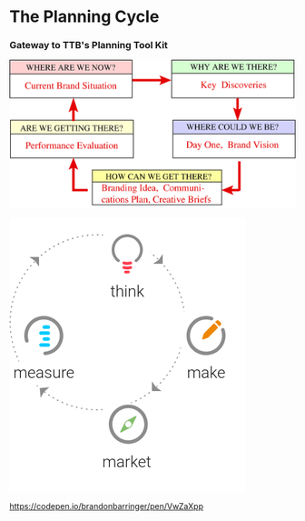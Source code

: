# The Planning Cycle

### Gateway to TTB's Planning Tool Kit


 ![](planning-cycle.gif)

   <svg width="416px" height="482px" viewBox="0 0 416 482" version="1.1" xmlns="http://www.w3.org/2000/svg" xmlns:xlink="http://www.w3.org/1999/xlink">
    <!-- Generator: Sketch 57 (83077) - https://sketch.com -->
    <title>tm3</title>
    <desc>Created with Sketch.</desc>
    <defs>
        <circle id="path-1" cx="155" cy="155" r="155"></circle>
        <mask id="mask-2" maskContentUnits="userSpaceOnUse" maskUnits="objectBoundingBox" x="0" y="0" width="310" height="310" fill="white">
            <use xlink:href="#path-1"></use>
        </mask>
        <polygon id="path-3" points="0 0.113372549 68.8264706 0.113372549 68.8264706 69.3131765 0 69.3131765"></polygon>
    </defs>
    <g id="Page-1" stroke="none" stroke-width="1" fill="none" fill-rule="evenodd">
        <g id="NS---Methodology" transform="translate(-193.000000, -1857.000000)">
            <g id="tm3" transform="translate(193.000000, 1857.000000)">
                <rect id="Rectangle" fill="#FFFFFF" x="0" y="0" width="416" height="482"></rect>
                <g id="Group-5" transform="translate(0.000000, 29.000000)">
                    <g id="circle-arrows">
                        <use id="Oval" stroke="#979797" mask="url(#mask-2)" stroke-width="4" stroke-dasharray="3,6" xlink:href="#path-1"></use>
                        <polygon id="Rectangle" fill="#8C8C8C" transform="translate(261.500000, 43.500000) rotate(-180.000000) translate(-261.500000, -43.500000) " points="253 35 270 35 260 42 253 52"></polygon>
                        <polygon id="Rectangle" fill="#8C8C8C" transform="translate(259.500000, 267.500000) scale(-1, 1) rotate(-180.000000) translate(-259.500000, -267.500000) " points="251 259 268 259 258 266 251 276"></polygon>
                        <polygon id="Rectangle" fill="#8C8C8C" transform="translate(62.500000, 278.500000) scale(-1, -1) rotate(-185.000000) translate(-62.500000, -278.500000) " points="54 270 71 270 61 277 54 287"></polygon>
                        <polygon id="Rectangle" fill="#8C8C8C" transform="translate(43.500000, 48.500000) scale(1, -1) rotate(-180.000000) translate(-43.500000, -48.500000) " points="35 40 52 40 42 47 35 57"></polygon>
                    </g>
                    <g id="Group-28">
                        <g id="Group-27">
                            <g id="Group-10">
                                <rect id="Rectangle" fill="#FFFFFF" x="165" y="0" width="83" height="117"></rect>
                                <rect id="Rectangle" fill="#FFFFFF" x="302" y="136" width="89" height="127"></rect>
                                <rect id="Rectangle" fill="#FFFFFF" x="165" y="297" width="89" height="127"></rect>
                                <rect id="Rectangle" fill="#FFFFFF" x="17" y="139" width="89" height="127"></rect>
                                <g id="Group-19" transform="translate(170.000000, 0.000000)">
                                    <g id="Think-Icon" transform="translate(10.000000, 0.000000)">
                                        <path d="M55,27.1984548 C55,11.8459529 42.0713595,-0.578589073 26.4142899,0.0208145535 C12.1282902,0.566266458 0.553169887,12.0250726 0.0200979188,26.1539494 C-0.324863262,35.1692821 3.79712122,43.2690541 10.3612554,48.4548935 C11.9939254,49.7502744 14.4179769,48.5876148 14.4179769,46.5169477 C14.4179769,45.7562284 14.0587566,45.0451447 13.4598733,44.5714486 C8.26022788,40.4516952 4.9367545,34.1069727 4.99817843,27.0047681 C5.0996376,15.3199042 14.4722713,5.59780401 26.2689565,4.97681969 C39.2337933,4.29109331 50.0032729,14.5230373 50.0032729,27.1984548 C50.0032729,34.2218899 46.6940587,40.4910799 41.5377391,44.5714486 C40.9394042,45.0489213 40.5801839,45.7562284 40.5801839,46.5169477 C40.5801839,48.5838381 43.0003964,49.7502744 44.6369054,48.4581306 C50.950408,43.4697545 55,35.7935035 55,27.1984548" id="Fill-1" fill="#8C8C8C"></path>
                                        <path d="M27.4981393,48.8335083 C25.605529,48.8335083 23.7660819,48.5706715 22.0143541,48.0833517 C20.4880383,47.6592031 19,48.9085239 19,50.5893258 C19,51.763631 19.738437,52.7952373 20.8043594,53.0919158 C22.9431154,53.6852727 25.1871345,54 27.4981393,54 C29.8123339,54 32.0568846,53.6852727 34.1956406,53.0919158 C35.2610314,52.7952373 36,51.763631 36,50.5893258 C36,48.9085239 34.5082403,47.6592031 32.9856459,48.0833517 C31.2333865,48.5706715 29.3939394,48.8335083 27.4981393,48.8335083" id="Fill-4" fill="#FF4051"></path>
                                        <path d="M27.4981393,56.8330384 C25.605529,56.8330384 23.7660819,56.5742957 22.0143541,56.0833047 C20.4880383,55.6593952 19,56.9080118 19,58.5878662 C19,59.7615094 19.738437,60.7925342 20.8043594,61.0890454 C22.9431154,61.6815041 25.1871345,62 27.4981393,62 C29.8123339,62 32.0568846,61.6815041 34.1956406,61.0890454 C35.2610314,60.7925342 36,59.7615094 36,58.5878662 C36,56.9080118 34.5082403,55.6593952 32.9856459,56.0833047 C31.2333865,56.5742957 29.3939394,56.8330384 27.4981393,56.8330384" id="Fill-6" fill="#FF4051"></path>
                                        <path d="M27.2893723,64.1832136 C26.4046008,64.1832136 25.5297179,64.1275099 24.6725304,64.0187302 C23.2537733,63.8405838 22,64.9557071 22,66.4061032 C22,67.6263278 22.902467,68.6463346 24.0937858,68.7966292 C25.1440616,68.9295822 26.2115124,69 27.2893723,69 C28.1538462,69 29.0073904,68.954281 29.8479234,68.8707256 C31.0704694,68.7482827 32,67.7172403 32,66.472317 C32,65.0497727 30.7946289,63.9378023 29.3966899,64.0781124 C28.7044863,64.1485302 28.0023941,64.1832136 27.2893723,64.1832136" id="Fill-8" fill="#FF4051"></path>
                                    </g>
                                    <text id="think" font-family="Roboto-Light, Roboto" font-size="28" font-weight="300" fill="#1F1F1F">
                                        <tspan x="7.63378906" y="110">think</tspan>
                                    </text>
                                </g>
                                <g id="Group-17" transform="translate(309.000000, 143.000000)">
                                    <g id="Group-16" transform="translate(3.000000, 0.000000)">
                                        <g id="Group-8">
                                            <path d="M48.1536863,13.8556765 C49.5845686,14.8281275 50.9461373,15.941951 52.2178039,17.2108725 C53.4894706,18.4804804 54.6060392,19.8406765 55.5826078,21.2695 L55.5826078,21.2695 L38.8546667,38.2053824 C38.127902,38.9451863 37.2336863,39.4976373 36.2481961,39.8078333 L36.2481961,39.8078333 L28.638098,42.254402 C27.9257451,42.4829314 27.2538824,41.8117549 27.4762353,41.0904804 L27.4762353,41.0904804 L29.8507451,33.4213627 C30.1595686,32.4310686 30.6996667,31.5272451 31.4312353,30.7922451 L31.4312353,30.7922451 Z M52.6771961,9.28680392 C53.8404314,8.10915686 55.7105294,8.04533333 56.9554314,9.1365098 C57.531902,9.63817647 58.0946471,10.1631765 58.6443529,10.7156275 C59.1974902,11.2632745 59.7252353,11.8253333 60.2282745,12.4004314 C61.3180784,13.6467059 61.2734706,15.531902 60.1102353,16.7047451 L60.1102353,16.7047451 L57.6046471,19.2384706 C56.6280784,17.8096471 55.5108235,16.4446471 54.2398431,15.1757255 C52.9681765,13.9109216 51.6066078,12.797098 50.1764118,11.8205294 L50.1764118,11.8205294 Z" id="Combined-Shape" fill="#EE8600"></path>
                                            <g id="Group-7" transform="translate(0.000000, 0.520196)" fill="#8C8C8C">
                                                <path d="M9.98097059,10.3683725 C-3.71363725,24.2276863 -3.30461765,46.9063137 11.1387157,60.2406275 C24.2568529,72.3609216 44.6440098,72.3334706 57.7298922,60.1857255 C68.0782255,50.5723922 71.1657745,36.169549 67.0117549,23.6978824 C66.2664608,21.4798431 63.4602843,20.8127843 61.8166569,22.4749412 C60.9855784,23.3149412 60.6952843,24.5516078 61.0672451,25.6743529 C64.3641078,35.516902 62.1392059,46.8335686 54.3788137,54.6900392 C43.4409706,65.7685686 25.5786176,65.8330784 14.5625392,54.8355294 C3.54234314,43.8386667 3.47508824,25.8754314 14.4218529,14.8010196 C22.1815588,6.94454902 33.4193039,4.63043137 43.2316569,7.87101961 C44.3489118,8.24092157 45.579402,7.93552941 46.4056765,7.09552941 C48.0493039,5.43337255 47.3726373,2.61690196 45.1614608,1.8915098 C33.1743039,-2.05731373 19.4529314,0.772882353 9.98097059,10.3683725" id="Fill-5"></path>
                                            </g>
                                        </g>
                                    </g>
                                    <text id="make" font-family="Roboto-Light, Roboto" font-size="28" font-weight="300" fill="#1F1F1F">
                                        <tspan x="3.64160156" y="110.434783">make</tspan>
                                    </text>
                                </g>
                                <g id="Group-15" transform="translate(150.000000, 299.000000)">
                                    <g id="Group-14" transform="translate(25.000000, 0.000000)">
                                        <g id="Group-6">
                                            <g id="Group-3" transform="translate(0.000000, 0.573039)">
                                                <mask id="mask-4" fill="white">
                                                    <use xlink:href="#path-3"></use>
                                                </mask>
                                                <g id="Clip-2"></g>
                                                <path d="M34.4132353,6.40376471 C18.8890196,6.40376471 6.25676471,19.1025882 6.25676471,34.7112157 C6.25676471,50.3232745 18.8890196,63.0227843 34.4132353,63.0227843 C49.9422549,63.0227843 62.5738235,50.3232745 62.5738235,34.7112157 C62.5738235,19.1025882 49.9422549,6.40376471 34.4132353,6.40376471 M34.4132353,69.3131765 C15.4377451,69.3131765 -0.00068627451,53.7875882 -0.00068627451,34.7112157 C-0.00068627451,15.6341569 15.4377451,0.113372549 34.4132353,0.113372549 C53.3928431,0.113372549 68.8264706,15.6341569 68.8264706,34.7112157 C68.8264706,53.7875882 53.3928431,69.3131765 34.4132353,69.3131765" id="Fill-1" fill="#8C8C8C" mask="url(#mask-4)"></path>
                                            </g>
                                            <path d="M30.5248039,39.1965 C28.3767647,37.0374804 28.3767647,33.5313039 30.5248039,31.376402 C32.6721569,29.2173824 36.1598039,29.2173824 38.3030392,31.376402 C40.4503922,33.5313039 40.4503922,37.041598 38.3030392,39.1965 C36.1598039,41.3520882 32.6721569,41.3520882 30.5248039,39.1965 M21.6341176,49.7328725 L37.5481373,41.3836569 C38.8156863,40.716598 39.8512745,39.671402 40.5052941,38.3976765 L48.727549,22.3745392 C49.2367647,21.3842451 48.1785294,20.3246373 47.1978431,20.8407157 L31.2783333,29.1899314 C30.0114706,29.8569902 28.9806863,30.8973824 28.3273529,32.176598 L20.0996078,48.1983627 C19.5951961,49.1852255 20.6479412,50.2441471 21.6341176,49.7328725" id="Fill-4" fill="#84BF6E"></path>
                                        </g>
                                    </g>
                                    <text id="market" font-family="Roboto-Light, Roboto" font-size="28" font-weight="300" fill="#1F1F1F">
                                        <tspan x="13.4335938" y="111.434783">market</tspan>
                                    </text>
                                </g>
                                <g id="Group-9" transform="translate(0.000000, 143.000000)">
                                    <g id="Group-4" transform="translate(26.000000, 0.000000)">
                                        <g id="Group-12">
                                            <g id="Group-3" transform="translate(0.000000, 0.441961)" fill="#8C8C8C">
                                                <path d="M62.8591765,54.2759412 C73.7839804,38.1251569 69.242902,15.9118235 52.6199608,5.46260784 C37.4457451,-4.06905882 17.3214314,-0.202588235 6.7102549,14.2778039 C-0.0564117647,23.5171176 -1.55866667,34.9477059 1.54192157,45.0503529 C2.31398039,47.565549 5.64790196,48.0582941 7.12339216,45.885549 C7.66280392,45.0819216 7.7952549,44.0827059 7.51731373,43.155549 C5.06113725,35.1439804 6.14201961,26.1194706 11.2595686,18.6967255 C19.6726078,6.47623529 36.2921176,2.88358824 48.9470196,10.5753529 C62.8447647,19.025451 66.7050588,37.4086863 57.6826078,50.7381961 C52.687902,58.1286863 44.8012353,62.3787843 36.5645686,63.0266275 C35.6065294,63.1000588 34.7349608,63.5928039 34.1934902,64.3916275 C32.7186863,66.5691765 34.3931961,69.5043725 37.0051569,69.3039804 C47.0851569,68.523 56.743098,63.3148627 62.8591765,54.2759412" id="Fill-1"></path>
                                            </g>
                                            <path d="M42.1998431,48.644098 C43.9484706,48.644098 45.3601373,50.0681176 45.3601373,51.821549 C45.3601373,53.579098 43.9484706,55.0031176 42.1998431,55.0031176 L29.4406275,55.0031176 C27.6968039,55.0031176 26.2810196,53.579098 26.2810196,51.821549 C26.2810196,50.0681176 27.6968039,48.644098 29.4406275,48.644098 L42.1998431,48.644098 Z M42.1998431,38.1747059 C43.9484706,38.1747059 45.3601373,39.5987255 45.3601373,41.3562745 C45.3601373,43.1097059 43.9484706,44.5337255 42.1998431,44.5337255 L35.3343529,44.5337255 C33.5905294,44.5337255 32.1747451,43.1097059 32.1747451,41.3562745 C32.1747451,39.5987255 33.5905294,38.1747059 35.3343529,38.1747059 L42.1998431,38.1747059 Z M42.1998431,27.7049706 C43.9484706,27.7049706 45.3601373,29.1289902 45.3601373,30.8865392 C45.3601373,32.6399706 43.9484706,34.0639902 42.1998431,34.0639902 L29.4406275,34.0639902 C27.6968039,34.0639902 26.2810196,32.6399706 26.2810196,30.8865392 C26.2810196,29.1289902 27.6968039,27.7049706 29.4406275,27.7049706 L42.1998431,27.7049706 Z M42.1998431,17.2359216 C43.9484706,17.2359216 45.3601373,18.6599412 45.3601373,20.4174902 C45.3601373,22.1709216 43.9484706,23.5949412 42.1998431,23.5949412 L35.3343529,23.5949412 C33.5905294,23.5949412 32.1747451,22.1709216 32.1747451,20.4174902 C32.1747451,18.6599412 33.5905294,17.2359216 35.3343529,17.2359216 L42.1998431,17.2359216 Z" id="Combined-Shape" fill="#00CCFF"></path>
                                        </g>
                                    </g>
                                    <text id="measure" font-family="Roboto-Light, Roboto" font-size="28" font-weight="300" fill="#1F1F1F">
                                        <tspan x="6.76953125" y="110">measure</tspan>
                                    </text>
                                </g>
                            </g>
                        </g>
                    </g>
                </g>
            </g>
        </g>
    </g>
</svg>

https://codepen.io/brandonbarringer/pen/VwZaXpp

<style scoped  lang="sass">
#circle-arrows
  animation: 8s infinite linear rotate
  transform-origin: 210px 190px

@keyframes rotate
  0%
    transform: rotate(0deg) translate(45px, 33px)
  100%
    transform: rotate(360deg) translate(45px, 33px)
</style>